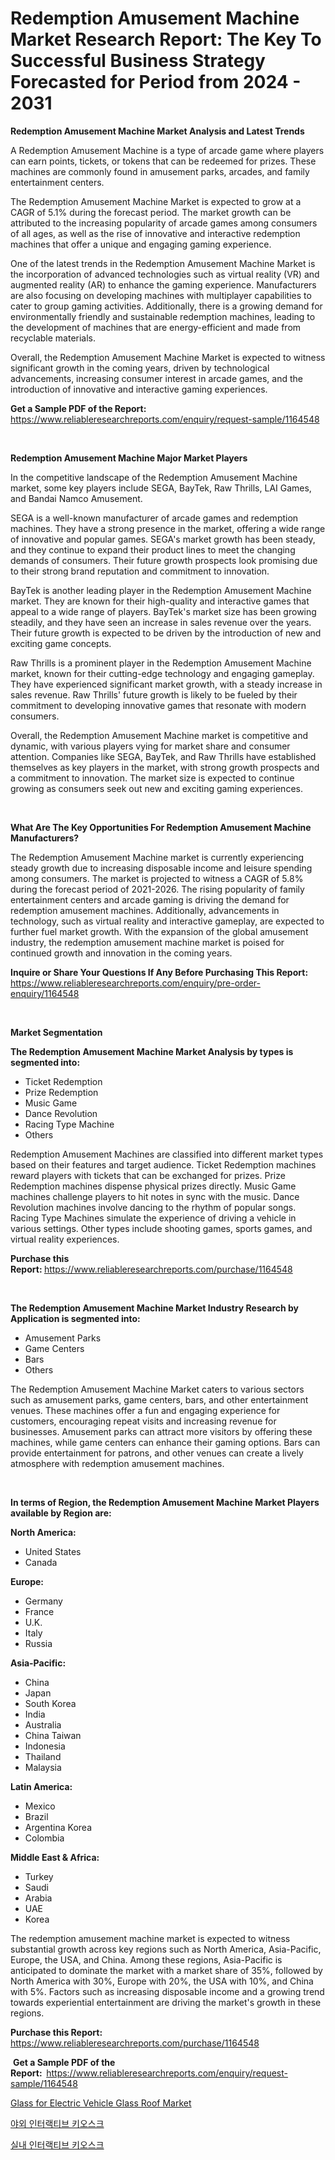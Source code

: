 <p><h1>Redemption Amusement Machine Market Research Report: The Key To Successful Business Strategy Forecasted for Period from 2024 - 2031</h1></p><p><strong>Redemption Amusement Machine Market Analysis and Latest Trends</strong></p>
<p><p>A Redemption Amusement Machine is a type of arcade game where players can earn points, tickets, or tokens that can be redeemed for prizes. These machines are commonly found in amusement parks, arcades, and family entertainment centers.</p><p>The Redemption Amusement Machine Market is expected to grow at a CAGR of 5.1% during the forecast period. The market growth can be attributed to the increasing popularity of arcade games among consumers of all ages, as well as the rise of innovative and interactive redemption machines that offer a unique and engaging gaming experience.</p><p>One of the latest trends in the Redemption Amusement Machine Market is the incorporation of advanced technologies such as virtual reality (VR) and augmented reality (AR) to enhance the gaming experience. Manufacturers are also focusing on developing machines with multiplayer capabilities to cater to group gaming activities. Additionally, there is a growing demand for environmentally friendly and sustainable redemption machines, leading to the development of machines that are energy-efficient and made from recyclable materials.</p><p>Overall, the Redemption Amusement Machine Market is expected to witness significant growth in the coming years, driven by technological advancements, increasing consumer interest in arcade games, and the introduction of innovative and interactive gaming experiences.</p></p>
<p><strong>Get a Sample PDF of the Report:&nbsp;</strong> <a href="https://www.reliableresearchreports.com/enquiry/request-sample/1164548">https://www.reliableresearchreports.com/enquiry/request-sample/1164548</a></p>
<p>&nbsp;</p>
<p><strong>Redemption Amusement Machine Major Market Players</strong></p>
<p><p>In the competitive landscape of the Redemption Amusement Machine market, some key players include SEGA, BayTek, Raw Thrills, LAI Games, and Bandai Namco Amusement. </p><p>SEGA is a well-known manufacturer of arcade games and redemption machines. They have a strong presence in the market, offering a wide range of innovative and popular games. SEGA's market growth has been steady, and they continue to expand their product lines to meet the changing demands of consumers. Their future growth prospects look promising due to their strong brand reputation and commitment to innovation.</p><p>BayTek is another leading player in the Redemption Amusement Machine market. They are known for their high-quality and interactive games that appeal to a wide range of players. BayTek's market size has been growing steadily, and they have seen an increase in sales revenue over the years. Their future growth is expected to be driven by the introduction of new and exciting game concepts.</p><p>Raw Thrills is a prominent player in the Redemption Amusement Machine market, known for their cutting-edge technology and engaging gameplay. They have experienced significant market growth, with a steady increase in sales revenue. Raw Thrills' future growth is likely to be fueled by their commitment to developing innovative games that resonate with modern consumers.</p><p>Overall, the Redemption Amusement Machine market is competitive and dynamic, with various players vying for market share and consumer attention. Companies like SEGA, BayTek, and Raw Thrills have established themselves as key players in the market, with strong growth prospects and a commitment to innovation. The market size is expected to continue growing as consumers seek out new and exciting gaming experiences.</p></p>
<p>&nbsp;</p>
<p><strong>What Are The Key Opportunities For Redemption Amusement Machine Manufacturers?</strong></p>
<p><p>The Redemption Amusement Machine market is currently experiencing steady growth due to increasing disposable income and leisure spending among consumers. The market is projected to witness a CAGR of 5.8% during the forecast period of 2021-2026. The rising popularity of family entertainment centers and arcade gaming is driving the demand for redemption amusement machines. Additionally, advancements in technology, such as virtual reality and interactive gameplay, are expected to further fuel market growth. With the expansion of the global amusement industry, the redemption amusement machine market is poised for continued growth and innovation in the coming years.</p></p>
<p><strong>Inquire or Share Your Questions If Any Before Purchasing This Report:</strong> <a href="https://www.reliableresearchreports.com/enquiry/pre-order-enquiry/1164548">https://www.reliableresearchreports.com/enquiry/pre-order-enquiry/1164548</a></p>
<p>&nbsp;</p>
<p><strong>Market Segmentation</strong></p>
<p><strong>The Redemption Amusement Machine Market Analysis by types is segmented into:</strong></p>
<p><ul><li>Ticket Redemption</li><li>Prize Redemption</li><li>Music Game</li><li>Dance Revolution</li><li>Racing Type Machine</li><li>Others</li></ul></p>
<p><p>Redemption Amusement Machines are classified into different market types based on their features and target audience. Ticket Redemption machines reward players with tickets that can be exchanged for prizes. Prize Redemption machines dispense physical prizes directly. Music Game machines challenge players to hit notes in sync with the music. Dance Revolution machines involve dancing to the rhythm of popular songs. Racing Type Machines simulate the experience of driving a vehicle in various settings. Other types include shooting games, sports games, and virtual reality experiences.</p></p>
<p><strong>Purchase this Report:&nbsp;</strong><a href="https://www.reliableresearchreports.com/purchase/1164548">https://www.reliableresearchreports.com/purchase/1164548</a></p>
<p>&nbsp;</p>
<p><strong>The Redemption Amusement Machine Market Industry Research by Application is segmented into:</strong></p>
<p><ul><li>Amusement Parks</li><li>Game Centers</li><li>Bars</li><li>Others</li></ul></p>
<p><p>The Redemption Amusement Machine Market caters to various sectors such as amusement parks, game centers, bars, and other entertainment venues. These machines offer a fun and engaging experience for customers, encouraging repeat visits and increasing revenue for businesses. Amusement parks can attract more visitors by offering these machines, while game centers can enhance their gaming options. Bars can provide entertainment for patrons, and other venues can create a lively atmosphere with redemption amusement machines.</p></p>
<p>&nbsp;</p>
<p><strong>In terms of Region, the Redemption Amusement Machine Market Players available by Region are:</strong></p>
<p>
    <p> <strong> North America: </strong>
        <ul>
            <li>United States</li>
            <li>Canada</li>
        </ul>
        </p> 
    <p> <strong> Europe: </strong>
        <ul>
            <li>Germany</li>
            <li>France</li>
            <li>U.K.</li>
            <li>Italy</li>
            <li>Russia</li>
        </ul>
        </p> 
    <p> <strong> Asia-Pacific: </strong>
        <ul>
            <li>China</li>
            <li>Japan</li>
            <li>South Korea</li>
            <li>India</li>
            <li>Australia</li>
            <li>China Taiwan</li>
            <li>Indonesia</li>
            <li>Thailand</li>
            <li>Malaysia</li>
        </ul>
        </p> 
    <p> <strong> Latin America: </strong>
        <ul>
            <li>Mexico</li>
            <li>Brazil</li>
            <li>Argentina Korea</li>
            <li>Colombia</li>
        </ul>
        </p> 
    <p> <strong> Middle East & Africa: </strong>
        <ul>
            <li>Turkey</li>
            <li>Saudi</li>
            <li>Arabia</li>
            <li>UAE</li>
            <li>Korea</li>
        </ul>
    </p>
    </p>
<p><p>The redemption amusement machine market is expected to witness substantial growth across key regions such as North America, Asia-Pacific, Europe, the USA, and China. Among these regions, Asia-Pacific is anticipated to dominate the market with a market share of 35%, followed by North America with 30%, Europe with 20%, the USA with 10%, and China with 5%. Factors such as increasing disposable income and a growing trend towards experiential entertainment are driving the market's growth in these regions.</p></p>
<p><strong>Purchase this Report: </strong><a href="https://www.reliableresearchreports.com/purchase/1164548">https://www.reliableresearchreports.com/purchase/1164548</a></p>
<p>&nbsp;<strong>Get a Sample PDF of the Report:&nbsp;&nbsp;</strong><a href="https://www.reliableresearchreports.com/enquiry/request-sample/1164548">https://www.reliableresearchreports.com/enquiry/request-sample/1164548</a></p>
<p><strong></strong></p>
<p><p><a href="https://natural-crush-b99.notion.site/Glass-for-Electric-Vehicle-Glass-Roof-Market-Offers-Provide-Insightful-Data-for-the-Time-Period-from-15722bad5dd64774959435d799eaa105">Glass for Electric Vehicle Glass Roof Market</a></p><p><a href="https://github.com/hzumrdvas204296/Market-Research-Report-List-1/blob/main/26830015849.md">야외 인터랙티브 키오스크</a></p><p><a href="https://github.com/PhilToryphy7876567/Market-Research-Report-List-1/blob/main/40689775848.md">실내 인터랙티브 키오스크</a></p></p>